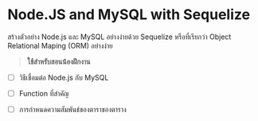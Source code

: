 # Node.JS and MySQL with Sequelize

สร้างตัวอย่าง Node.js และ MySQL อย่างง่ายด้วย Sequelize หรือที่เรียกว่า Object Relational Maping (ORM)  อย่างง่าย 

> **ใช้สำหรับสอนน้องฝึกงาน**

- [ ] วิธีเชื่อมต่อ Node.js กับ MySQL
- [ ] Function ที่สำคัญ
- [ ] การกำหนดความสัมพันธ์ของตาราของตาราง



